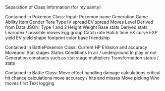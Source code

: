 Separation of Class Information
(for my sanity)


Contained in Pokemon Class:
    Input:
        Pokemon name
        Generation
        Game
        Ability
        Item
        Gender
        Tera Type
        IV spread
        EV spread
        Moves
        Level
    Derived from Data JSON:
        Type 1 and 2
        Height
        Weight
        Base stats
        Derived stats
        Learndex / possible moves
        Egg group
        Catch rate
        Hatch time
        EX curve
        EXP yield
        EV yield
        shape
        footprint
        color
        base friendship


Contained in BattlePokemon Class:
    Current HP
    EVasion and accuracy
    Movepool 
    Stat stages
    Status Conditions
    In air / underground
    In play or not
    Generation constants such as stat stage multipliers
    Transformation status / stats 



Contained in Battle Class:
    Move effect handling
    damage calculations
    critical hit chance calculations
    move accuracy / hits and misses
    Move picking
    Who moves first
    Text logging
